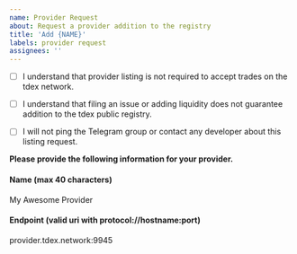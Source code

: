 ```yaml
---
name: Provider Request
about: Request a provider addition to the registry
title: 'Add {NAME}'
labels: provider request
assignees: ''
---
```


- [ ] I understand that provider listing is not required to accept trades on the tdex network.
- [ ] I understand that filing an issue or adding liquidity does not guarantee addition to the tdex public registry.
- [ ] I will not ping the Telegram group or contact any developer about this listing request.




**Please provide the following information for your provider.**

#### Name (max 40 characters)
My Awesome Provider

#### Endpoint (valid uri with protocol://hostname:port)
provider.tdex.network:9945
